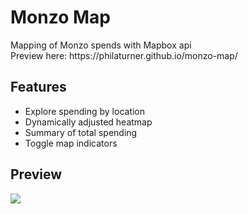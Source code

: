 <h1>Monzo Map</h1>
<p>Mapping of Monzo spends with Mapbox api<br>Preview here: https://philaturner.github.io/monzo-map/</p>
<h2>Features</h2>
  <ul><li>Explore spending by location</li>
  <li>Dynamically adjusted heatmap</li>
  <li>Summary of total spending</li>
  <li>Toggle map indicators</li></ul>
<h2>Preview</h2>
<p><img src="https://preview.ibb.co/m3zfGa/Screen_Shot_2017_08_09_at_22_27_42.png" /></p>
